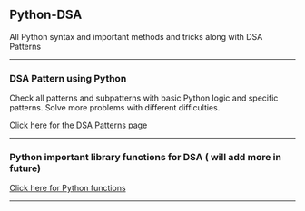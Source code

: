 ## Python-DSA
All Python syntax and important methods and tricks along with DSA Patterns

---

### DSA Pattern using Python 
Check all patterns and subpatterns with basic Python logic and specific patterns. 
Solve more problems with different difficulties. 

[Click here for the DSA Patterns page](PATTERNS.md)

---

### Python important library functions for DSA ( will add more in future)

[Click here for Python functions](PYTHON.md)

---
